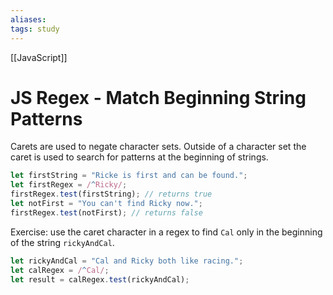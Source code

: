 ```yaml
---
aliases:
tags: study
---
```

[[JavaScript]]
# JS Regex - Match Beginning String Patterns
Carets are used to negate character sets. Outside of a character set the caret is used to search for patterns at the beginning of strings.

```js
let firstString = "Ricke is first and can be found.";
let firstRegex = /^Ricky/;
firstRegex.test(firstString); // returns true
let notFirst = "You can't find Ricky now.";
firstRegex.test(notFirst); // returns false
```

Exercise: use the caret character in a regex to find `Cal` only in the beginning of the string `rickyAndCal`.

```js
let rickyAndCal = "Cal and Ricky both like racing.";
let calRegex = /^Cal/;
let result = calRegex.test(rickyAndCal);
```